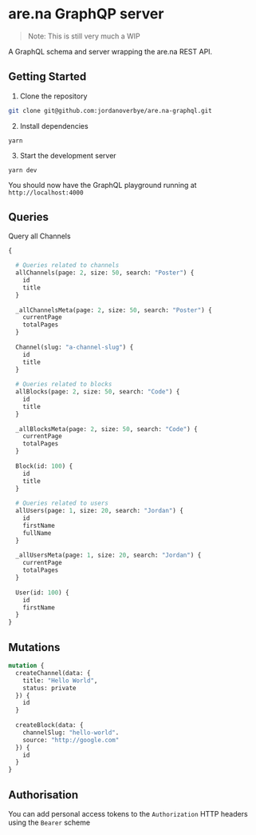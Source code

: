# are.na GraphQP server

> Note: This is still very much a WIP

A GraphQL schema and server wrapping the are.na REST API.


## Getting Started

1. Clone the repository

```sh
git clone git@github.com:jordanoverbye/are.na-graphql.git
```

2. Install dependencies

```
yarn
```

3. Start the development server

```
yarn dev
```

You should now have the GraphQL playground running at `http://localhost:4000`

## Queries

Query all Channels

```graphql
{

  # Queries related to channels
  allChannels(page: 2, size: 50, search: "Poster") {
    id
    title
  }
  
  _allChannelsMeta(page: 2, size: 50, search: "Poster") {
    currentPage
    totalPages
  }
  
  Channel(slug: "a-channel-slug") {
    id
    title
  }
  
  # Queries related to blocks
  allBlocks(page: 2, size: 50, search: "Code") {
    id
    title
  }
  
  _allBlocksMeta(page: 2, size: 50, search: "Code") {
    currentPage
    totalPages
  }
  
  Block(id: 100) {
    id
    title
  }
  
  # Queries related to users
  allUsers(page: 1, size: 20, search: "Jordan") {
    id
    firstName
    fullName
  }
  
  _allUsersMeta(page: 1, size: 20, search: "Jordan") {
    currentPage
    totalPages
  }
  
  User(id: 100) {
    id
    firstName
  }
}
```

## Mutations

```graphql
mutation {
  createChannel(data: {
    title: "Hello World",
    status: private
  }) {
    id
  }
  
  createBlock(data: {
    channelSlug: "hello-world".
    source: "http://google.com"
  }) {
    id
  }
}
```

## Authorisation

You can add personal access tokens to the `Authorization` HTTP headers using the `Bearer` scheme
